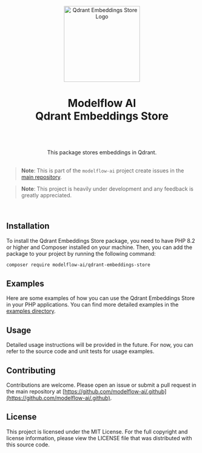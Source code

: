 <br/>
<div align="center">
 <img alt="Qdrant Embeddings Store Logo" src="https://avatars.githubusercontent.com/u/152068817?s=768&amp;v=4" width="200" height="200">
</div>

<h1 align="center">
Modelflow AI<br/>
Qdrant Embeddings Store<br/>
<br/>
</h1>

<br/>

<div align="center">
This package stores embeddings in Qdrant.
</div>

<br/>

> **Note**:
> This is part of the `modelflow-ai` project create issues in the [main repository](https://github.com/modelflow-ai/.github).

> **Note**:
> This project is heavily under development and any feedback is greatly appreciated.

<br/>

## Installation

To install the Qdrant Embeddings Store package, you need to have PHP 8.2 or higher and Composer installed on your
machine. Then, you can add the package to your project by running the following command:

```bash
composer require modelflow-ai/qdrant-embeddings-store
```

## Examples

Here are some examples of how you can use the Qdrant Embeddings Store in your PHP applications. You can find more detailed
examples in the [examples directory](examples).

## Usage

Detailed usage instructions will be provided in the future. For now, you can refer to the source code and unit tests for
usage examples.

## Contributing

Contributions are welcome. Please open an issue or submit a pull request in the main repository
at [https://github.com/modelflow-ai/.github](https://github.com/modelflow-ai/.github).

## License

This project is licensed under the MIT License. For the full copyright and license information, please view the LICENSE
file that was distributed with this source code.
